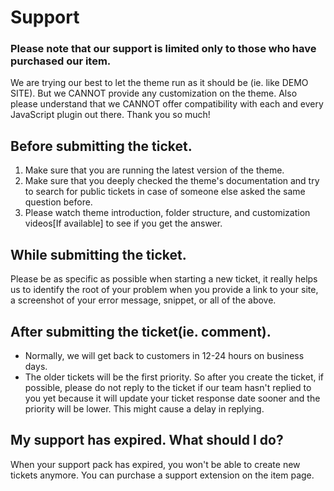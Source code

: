 # Support

### Please note that our support is limited only to those who have purchased our item.

We are trying our best to let the theme run as it should be \(ie. like DEMO SITE\). But we CANNOT provide any customization on the theme. Also please understand that we CANNOT offer compatibility with each and every JavaScript plugin out there. Thank you so much!

## Before submitting the ticket.

1. Make sure that you are running the latest version of the theme. 
2. Make sure that you deeply checked the theme's documentation and try to search for public tickets in case of someone else asked the same question before. 
3. Please watch theme introduction, folder structure, and customization videos\[If available\] to see if you get the answer.

## While submitting the ticket.

Please be as specific as possible when starting a new ticket, it really helps us to identify the root of your problem when you provide a link to your site, a screenshot of your error message, snippet, or all of the above.

## After submitting the ticket\(ie. comment\).

* Normally, we will get back to customers in 12-24 hours on business days.
* The older tickets will be the first priority. So after you create the ticket, if possible, please do not reply to the ticket if our team hasn't replied to you yet because it will update your ticket response date sooner and the priority will be lower. This might cause a delay in replying.

## My support has expired. What should I do?

When your support pack has expired, you won't be able to create new tickets anymore. You can purchase a support extension on the item page.

